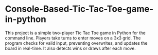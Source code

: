 # Console-Based-Tic-Tac-Toe-game-in-python
This project is a simple two-player Tic Tac Toe game in Python for the command line. Players take turns to enter moves on a 3x3 grid. The program checks for valid input, preventing overwrites, and updates the board in real-time. It also detects wins or draws after each move.
